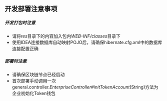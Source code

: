 ## 开发部署注意事项

##### 开发打包时注意
- 请将*res*目录下的内容加入包内*WEB-INF/classes*目录下
- 使用IDEA连接数据库自动映射POJO后，请确保hibernate.cfg.xml中的数据库连接配置正确

##### 部署时注意
- 请确保区块链节点已经启动
- 首次部署手动调用一次general.controller.*EnterpriseController*#*initTokenAccount*(String)方法为企业初始化Token钱包